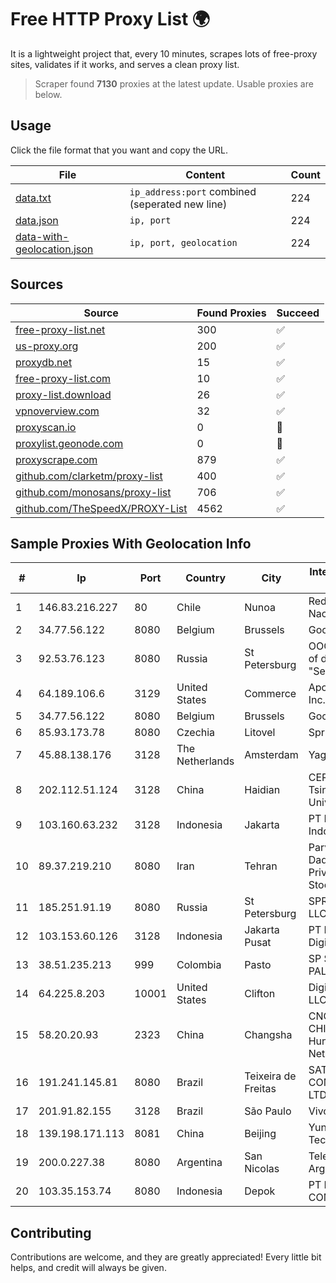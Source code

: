 
# Free HTTP Proxy List 🌍

It is a lightweight project that, every 10 minutes, scrapes lots of free-proxy sites, validates if it works, and serves a clean proxy list.


> Scraper found **7130** proxies at the latest update. Usable proxies are below.

## Usage

Click the file format that you want and copy the URL.


|File|Content|Count|
|----|-------|-----|
|[data.txt](https://raw.githubusercontent.com/themiralay/Proxy-List-World/master/data.txt)|`ip_address:port` combined (seperated new line)|224|
|[data.json](https://raw.githubusercontent.com/themiralay/Proxy-List-World/master/data.json)|`ip, port`|224|
|[data-with-geolocation.json](https://raw.githubusercontent.com/themiralay/Proxy-List-World/master/data-with-geolocation.json)|`ip, port, geolocation`|224|

## Sources

|Source|Found Proxies|Succeed|
|------|-------------|-------|
|[free-proxy-list.net](https://free-proxy-list.net)|300|✅|
|[us-proxy.org](https://www.us-proxy.org)|200|✅|
|[proxydb.net](http://proxydb.net)|15|✅|
|[free-proxy-list.com](https://free-proxy-list.com/?page=&port=&type%5B%5D=http&type%5B%5D=https&up_time=0&search=Search)|10|✅|
|[proxy-list.download](https://www.proxy-list.download/HTTP)|26|✅|
|[vpnoverview.com](https://vpnoverview.com/privacy/anonymous-browsing/free-proxy-servers)|32|✅|
|[proxyscan.io](https://www.proxyscan.io)|0|🚫|
|[proxylist.geonode.com](https://proxylist.geonode.com/api/proxy-list?limit=300&page=1&sort_by=lastChecked&sort_type=desc&protocols=http,https)|0|🚫|
|[proxyscrape.com](https://api.proxyscrape.com/v2/?request=displayproxies&protocol=http&timeout=10000&country=all&ssl=all&anonymity=all)|879|✅|
|[github.com/clarketm/proxy-list](https://raw.githubusercontent.com/clarketm/proxy-list/master/proxy-list-raw.txt)|400|✅|
|[github.com/monosans/proxy-list](https://raw.githubusercontent.com/monosans/proxy-list/main/proxies/http.txt)|706|✅|
|[github.com/TheSpeedX/PROXY-List](https://raw.githubusercontent.com/TheSpeedX/PROXY-List/master/http.txt)|4562|✅|


## Sample Proxies With Geolocation Info

|#|Ip|Port|Country|City|Internet Service Provider|
|-|--|----|-------|----|-------------------------|
|1|146.83.216.227|80|Chile|Nunoa|Red Universitaria Nacional|
|2|34.77.56.122|8080|Belgium|Brussels|Google LLC|
|3|92.53.76.123|8080|Russia|St Petersburg|OOO "Network of data-centers "Selectel"|
|4|64.189.106.6|3129|United States|Commerce|Apogee Telecom Inc.|
|5|34.77.56.122|8080|Belgium|Brussels|Google LLC|
|6|85.93.173.78|8080|Czechia|Litovel|Sprintel s.r.o.|
|7|45.88.138.176|3128|The Netherlands|Amsterdam|Yaglom Labs Ltd|
|8|202.112.51.124|3128|China|Haidian|CERNET2 IX at Tsinghua University|
|9|103.160.63.232|3128|Indonesia|Jakarta|PT Herza Digital Indonesia|
|10|89.37.219.210|8080|Iran|Tehran|Parvaresh Dadeha Co. Private Joint Stock|
|11|185.251.91.19|8080|Russia|St Petersburg|SPRINTHOST.RU LLC|
|12|103.153.60.126|3128|Indonesia|Jakarta Pusat|PT Era Awan Digital|
|13|38.51.235.213|999|Colombia|Pasto|SP SISTEMAS PALACIOS LTDA|
|14|64.225.8.203|10001|United States|Clifton|DigitalOcean, LLC|
|15|58.20.20.93|2323|China|Changsha|CNC Group CHINA169 Hunan Province Network|
|16|191.241.145.81|8080|Brazil|Teixeira de Freitas|SATURNO COMUNICA??ES LTDA|
|17|201.91.82.155|3128|Brazil|São Paulo|Vivo|
|18|139.198.171.113|8081|China|Beijing|Yunify Technologies Inc|
|19|200.0.227.38|8080|Argentina|San Nicolas|Telefonica de Argentina|
|20|103.35.153.74|8080|Indonesia|Depok|PT INDONESIA COMNETS PLUS|



## Contributing

Contributions are welcome, and they are greatly appreciated! Every
little bit helps, and credit will always be given.

